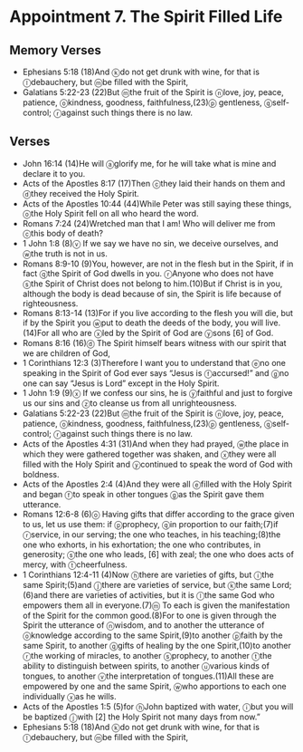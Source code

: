 #  Appointment 7. The Spirit Filled Life

## Memory Verses
- Ephesians 5:18 (18)And <f>ⓚ</f>do not get drunk with wine, for that is <f>ⓛ</f>debauchery, but <f>ⓜ</f>be filled with the Spirit,
- Galatians 5:22-23 (22)But <f>ⓜ</f>the fruit of the Spirit is <f>ⓝ</f>love, joy, peace, patience, <f>ⓞ</f>kindness, goodness, faithfulness,(23)<f>ⓟ</f> gentleness, <f>ⓠ</f>self-control; <f>ⓡ</f>against such things there is no law.

## Verses
- John 16:14 (14)<J>He will <f>ⓐ</f>glorify me, for he will take what is mine and declare it to you.</J>
- Acts of the Apostles 8:17 (17)Then <f>ⓒ</f>they laid their hands on them and <f>ⓓ</f>they received the Holy Spirit.
- Acts of the Apostles 10:44 (44)<pb/>While Peter was still saying these things, <f>ⓞ</f>the Holy Spirit fell on all who heard the word.
- Romans 7:24 (24)Wretched man that I am! Who will deliver me from <f>ⓒ</f>this body of death?
- 1 John 1:8 (8)<f>ⓥ</f> If we say we have no sin, we deceive ourselves, and <f>ⓦ</f>the truth is not in us.
- Romans 8:9-10 (9)<pb/>You, however, are not in the flesh but in the Spirit, if in fact <f>ⓠ</f>the Spirit of God dwells in you. <f>ⓡ</f>Anyone who does not have <f>ⓢ</f>the Spirit of Christ does not belong to him.(10)But if Christ is in you, although the body is dead because of sin, the Spirit is life because of righteousness.
- Romans 8:13-14 (13)For if you live according to the flesh you will die, but if by the Spirit you <f>ⓦ</f>put to death the deeds of the body, you will live.(14)For all who are <f>ⓧ</f>led by the Spirit of God are <f>ⓨ</f>sons <f>[6]</f> of God.
- Romans 8:16 (16)<f>ⓓ</f> The Spirit himself bears witness with our spirit that we are children of God,
- 1 Corinthians 12:3 (3)Therefore I want you to understand that <f>ⓔ</f>no one speaking in the Spirit of God ever says “Jesus is <f>ⓕ</f>accursed!” and <f>ⓖ</f>no one can say “Jesus is Lord” except in the Holy Spirit.
- 1 John 1:9 (9)<f>ⓧ</f> If we confess our sins, he is <f>ⓨ</f>faithful and just to forgive us our sins and <f>ⓩ</f>to cleanse us from all unrighteousness.
- Galatians 5:22-23 (22)But <f>ⓜ</f>the fruit of the Spirit is <f>ⓝ</f>love, joy, peace, patience, <f>ⓞ</f>kindness, goodness, faithfulness,(23)<f>ⓟ</f> gentleness, <f>ⓠ</f>self-control; <f>ⓡ</f>against such things there is no law.
- Acts of the Apostles 4:31 (31)And when they had prayed, <f>ⓦ</f>the place in which they were gathered together was shaken, and <f>ⓧ</f>they were all filled with the Holy Spirit and <f>ⓨ</f>continued to speak the word of God with boldness.
- Acts of the Apostles 2:4 (4)And they were all <f>ⓔ</f>filled with the Holy Spirit and began <f>ⓕ</f>to speak in other tongues <f>ⓖ</f>as the Spirit gave them utterance.
- Romans 12:6-8 (6)<f>ⓞ</f> Having gifts that differ according to the grace given to us, let us use them: if <f>ⓟ</f>prophecy, <f>ⓠ</f>in proportion to our faith;(7)if <f>ⓡ</f>service, in our serving; the one who teaches, in his teaching;(8)the one who exhorts, in his exhortation; the one who contributes, in generosity; <f>ⓢ</f>the one who leads, <f>[6]</f> with zeal; the one who does acts of mercy, with <f>ⓣ</f>cheerfulness.
- 1 Corinthians 12:4-11 (4)<pb/>Now <f>ⓗ</f>there are varieties of gifts, but <f>ⓘ</f>the same Spirit;(5)and <f>ⓙ</f>there are varieties of service, but <f>ⓚ</f>the same Lord;(6)and there are varieties of activities, but it is <f>ⓛ</f>the same God who empowers them all in everyone.(7)<f>ⓜ</f> To each is given the manifestation of the Spirit for the common good.(8)For to one is given through the Spirit the utterance of <f>ⓝ</f>wisdom, and to another the utterance of <f>ⓞ</f>knowledge according to the same Spirit,(9)to another <f>ⓟ</f>faith by the same Spirit, to another <f>ⓠ</f>gifts of healing by the one Spirit,(10)to another <f>ⓡ</f>the working of miracles, to another <f>ⓢ</f>prophecy, to another <f>ⓣ</f>the ability to distinguish between spirits, to another <f>ⓤ</f>various kinds of tongues, to another <f>ⓥ</f>the interpretation of tongues.(11)All these are empowered by one and the same Spirit, <f>ⓦ</f>who apportions to each one individually <f>ⓧ</f>as he wills.
- Acts of the Apostles 1:5 (5)<J>for <f>ⓗ</f>John baptized with water, <f>ⓘ</f>but you will be baptized <f>ⓙ</f>with <f>[2]</f> the Holy Spirit not many days from now.”</J>
- Ephesians 5:18 (18)And <f>ⓚ</f>do not get drunk with wine, for that is <f>ⓛ</f>debauchery, but <f>ⓜ</f>be filled with the Spirit,
